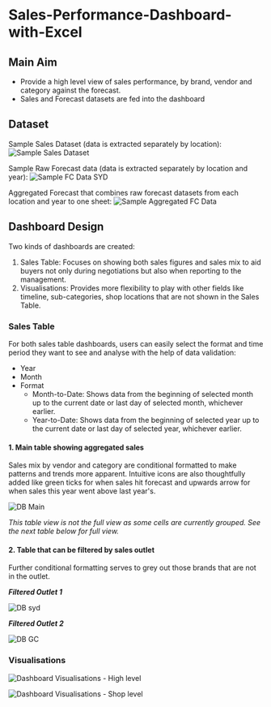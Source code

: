 # Sales-Performance-Dashboard-with-Excel

## Main Aim
* Provide a high level view of sales performance, by brand, vendor and category against the forecast.
* Sales and Forecast datasets are fed into the dashboard


## Dataset
Sample Sales Dataset (data is extracted separately by location):
![Sample Sales Dataset](https://github.com/tltxyyy/Sales-Performance-Dashboard-with-Excel/assets/69724535/dc7248bb-2ff6-4c62-ab57-558fbd3b8ff9)

Sample Raw Forecast data (data is extracted separately by location and year):
![Sample FC Data SYD](https://github.com/tltxyyy/Sales-Performance-Dashboard-with-Excel/assets/69724535/c78b8c47-b7ba-4aed-89be-d47ba78d7425)

Aggregated Forecast that combines raw forecast datasets from each location and year to one sheet:
![Sample Aggregated FC Data](https://github.com/tltxyyy/Sales-Performance-Dashboard-with-Excel/assets/69724535/5193b4c6-7f63-4f42-8496-624ec813549b)


## Dashboard Design
Two kinds of dashboards are created:
1. Sales Table: Focuses on showing both sales figures and sales mix to aid buyers not only during negotiations but also when reporting to the management.
2. Visualisations: Provides more flexibility to play with other fields like timeline, sub-categories, shop locations that are not shown in the Sales Table.

### Sales Table
For both sales table dashboards, users can easily select the format and time period they want to see and analyse with the help of data validation:
* Year
* Month
* Format
  * Month-to-Date: Shows data from the beginning of selected month up to the current date or last day of selected month, whichever earlier.
  * Year-to-Date: Shows data from the beginning of  selected year up to the current date or last day of selected year, whichever earlier.
 


#### 1. Main table showing aggregated sales

Sales mix by vendor and category are conditional formatted to make patterns and trends more apparent. Intuitive icons are also thoughtfully added like green ticks for when sales hit forecast and upwards arrow for when sales this year went above last year's.

![DB Main](https://github.com/tltxyyy/Sales-Performance-Dashboard-with-Excel/assets/69724535/645d78c9-2fee-46e3-abb9-b3a4f6032bf1)

*This table view is not the full view as some cells are currently grouped. See the next table below for full view.*


#### 2. Table that can be filtered by sales outlet

Further conditional formatting serves to grey out those brands that are not in the outlet.

***Filtered Outlet 1***

![DB syd](https://github.com/tltxyyy/Sales-Performance-Dashboard-with-Excel/assets/69724535/8c2557c6-dcec-4576-b248-5c8fc62d6907)

***Filtered Outlet 2***

![DB GC](https://github.com/tltxyyy/Sales-Performance-Dashboard-with-Excel/assets/69724535/7ae106fb-deeb-4aad-b946-09c26f899a72)


### Visualisations

![Dashboard Visualisations - High level](https://github.com/tltxyyy/Sales-Performance-Dashboard-with-Excel/assets/69724535/9302edcb-423e-46d5-88b4-c700b93a9d89)

![Dashboard Visualisations - Shop level](https://github.com/tltxyyy/Sales-Performance-Dashboard-with-Excel/assets/69724535/6e98da0b-abf6-41d0-876f-6886041fb2dd)
